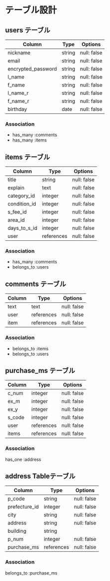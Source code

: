 # テーブル設計

## users テーブル
| Column             | Type    | Options     |
|--------------------|---------|-------------|
| nickname           | string  | null: false |
| email              | string  | null: false |
| encrypted_password | string  | null: false |
| l_name             | string  | null: false |
| f_name             | string  | null: false |
| l_name_r           | string  | null: false |
| f_name_r           | string  | null: false |
| birthday           | date    | null: false |


### Association
- has_many :comments
- has_many :items

## items テーブル
| Column       | Type       | Options     |
|--------------|------------|-------------|
| title        | string     | null: false |
| explain      | text       | null: false |
| category_id  | integer    | null: false |
| condition_id | integer    | null: false |
| s_fee_id     | integer    | null: false |
| area_id      | integer    | null: false |
| days_to_s_id | integer    | null: false |
| user         | references | null: false |

### Association
- has_many :comments
- belongs_to :users

## comments テーブル
| Column    | Type       | Options     |
|-----------|------------|-------------|
| text      | text       | null: false |
| user      | references | null: false |
| item      | references | null: false |

### Association
- belongs_to :items
- belongs_to :users

## purchase_ms テーブル
| Column    | Type       | Options     |
|-----------|------------|-------------|
| c_num     | integer    | null: false |
| ex_m      | integer    | null: false |
| ex_y      | integer    | null: false |
| s_code    | integer    | null: false |
| user      | references | null: false |
| items     | references | null: false |


### Association
has_one :address

## address Tableテーブル
| Column        | Type       | Options     |
|---------------|------------|-------------|
| p_code        | string     | null: false |
| prefecture_id | integer    | null: false |
| city          | string     | null: false |
| address       | string     | null: false |
| building      | string     |             |
| p_num         | integer    | null: false |
| purchase_ms   | references | null: false |

### Association
belongs_to :purchase_ms
